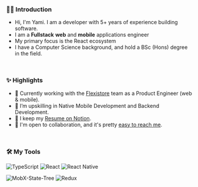 ### 🖖🏾 Introduction
- Hi, I'm Yami. I am a developer with 5+ years of experience building software.<br />
- I am a **Fullstack** **web** and **mobile** applications engineer <br />
- My primary focus is the React ecosystem <br />
- I have a Computer Science background, and hold a BSc (Hons) degree in the field. <br />

<br />

### ✨ Highlights
  - 🔭 Currently working with the [Flexistore](https://www.flexistore.co.za/) team as a Product Engineer (web & mobile).
  - 🌱 I’m upskilling in Native Mobile Development and Backend Development.
  - 🔖 I keep my [Resume on Notion](https://ychinamale.notion.site/Yamikani-Chinamale-Resume-1093507032274edfaf9142cd1cfc1912).
  - 📩 I'm open to collaboration, and it's pretty [easy to reach me](mailto:ychinamale+github@gmail.com).

<br />

### 🛠 My Tools

<img alt="TypeScript" src="https://img.shields.io/npm/types/typescript?color=black&label=%20&logo=Typescript&style=for-the-badge" /> <img alt="React" src="https://img.shields.io/static/v1?color=black&label=%20&logo=react&message=React%20Hooks&style=for-the-badge" /> <img alt="React Native" src="https://img.shields.io/static/v1?color=black&label=%20&logo=react&message=React%20Native&style=for-the-badge" /> <img alt="" src="https://img.shields.io/static/v1?color=black&label=%20&logo=firebase&message=Firebase&style=for-the-badge" /> <img alt="" src="https://img.shields.io/static/v1?color=black&label=%20&logo=fastlane&message=Fastlane&style=for-the-badge" /> <img alt="" src="https://img.shields.io/static/v1?color=black&label=%20&logo=storybook&message=Storybook&style=for-the-badge" />

<img alt="MobX-State-Tree" src="https://img.shields.io/static/v1?color=black&label=%20&logo=mobxstatetree&message=MobX-State-Tree&style=for-the-badge" /> <img alt="Redux" src="https://img.shields.io/static/v1?color=black&label=%20&logo=redux&message=Redux%20Toolkit&style=for-the-badge" /> <img alt="" src="https://img.shields.io/static/v1?color=black&label=%20&logo=apollographql&message=Apollo%20GraphQL&style=for-the-badge" /> <img alt="" src="https://img.shields.io/static/v1?color=black&label=%20&logo=amazon-aws&message=AWS%20EC2&style=for-the-badge" /> <img alt="" src="https://img.shields.io/static/v1?color=black&label=%20&logo=amazon-aws&message=AWS%20RDS&style=for-the-badge" /> <img alt="" src="https://img.shields.io/static/v1?color=black&label=%20&logo=amazons3&message=AWS%20S3&style=for-the-badge" /> 

<img alt="" src="https://img.shields.io/static/v1?color=black&label=%20&logo=styledcomponents&message=Styled-components&style=for-the-badge" /> <img alt="" src="https://img.shields.io/static/v1?color=black&label=%20&logo=tailwindcss&message=Tailwind%20CSS&style=for-the-badge" /> <img alt="" src="https://img.shields.io/static/v1?color=black&label=%20&logo=jest&message=Jest&style=for-the-badge" /> <img alt="" src="https://img.shields.io/static/v1?color=black&label=%20&logo=testinglibrary&message=Testing%20Library&style=for-the-badge" /> 
<img alt="" src="https://img.shields.io/static/v1?color=black&label=%20&logo=visualstudiocode&message=Visual%20Studio%20Code&style=for-the-badge" /> 

<br />
<!--
### 📊 My Stats
[![My GitHub stats](https://github-readme-stats.vercel.app/api?username=ychinamale&hide=stars&theme=radical)](https://github.com/anuraghazra/github-readme-stats)
-->
<!--
**ychinamale/ychinamale** is a ✨ _special_ ✨ repository because its `README.md` (this file) appears on your GitHub profile.
Here are some ideas to get you started:



- 🤔 I’m looking for help with ...
- 💬 Ask me about ...
- 📫 How to reach me: ...
- 😄 Pronouns: ...
- ⚡ Fun fact: ...
-->
